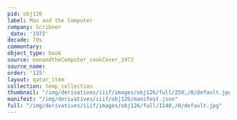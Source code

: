 ```yaml
---
pid: obj126
label: Man and the Computer
company: Scribner
_date: '1972'
decade: 70s
commentary: 
object_type: book
source: manandtheComputer_cookCover_1972
source_name: 
order: '125'
layout: qatar_item
collection: temp_collection
thumbnail: "/img/derivatives/iiif/images/obj126/full/250,/0/default.jpg"
manifest: "/img/derivatives/iiif/obj126/manifest.json"
full: "/img/derivatives/iiif/images/obj126/full/1140,/0/default.jpg"
---
```


